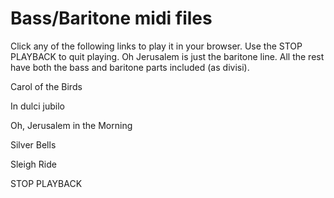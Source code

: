 
<script src="midijs/libtimidity.js" charset="UTF-8"></script>

<script src="midijs/midi.js" charset="UTF-8"></script>

# Bass/Baritone midi files

Click any of the following links to play it in your browser. Use the STOP PLAYBACK to quit playing. Oh Jerusalem is just the baritone line.  All the rest have both the bass and baritone parts included (as divisi). 

<a onclick="MIDIJS.stop() ; MIDIjs.play('carolofthebirds_with_metronome.mid')">Carol of the Birds</a>

<a onclick="MIDIJS.stop() ; MIDIjs.play('indulcijubilo_with_metronome.mid')">In dulci jubilo</a>

<a onclick="MIDIJS.stop() ; MIDIjs.play('ohjerusalem_with_metronome.mid')">Oh, Jerusalem in the Morning</a>

<a onclick="MIDIJS.stop() ; MIDIjs.play('silverbells_with_metronome.mid')">Silver Bells</a>

<a onclick="MIDIJS.stop() ; MIDIjs.play('sleighride_with_metronome.mid')">Sleigh Ride</a>

<a onclick="MIDIJS.stop()">STOP PLAYBACK</a>
